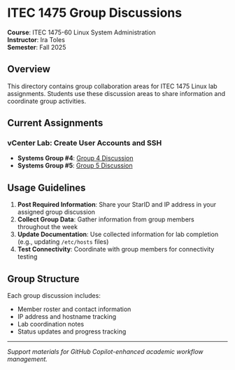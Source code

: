 # ITEC 1475 Group Discussions

**Course**: ITEC 1475-60 Linux System Administration  
**Instructor**: Ira Toles  
**Semester**: Fall 2025  

## Overview

This directory contains group collaboration areas for ITEC 1475 Linux lab assignments. Students use these discussion areas to share information and coordinate group activities.

## Current Assignments

### vCenter Lab: Create User Accounts and SSH
- **Systems Group #4**: [Group 4 Discussion](systems-group-4.md)
- **Systems Group #5**: [Group 5 Discussion](systems-group-5.md)

## Usage Guidelines

1. **Post Required Information**: Share your StarID and IP address in your assigned group discussion
2. **Collect Group Data**: Gather information from group members throughout the week
3. **Update Documentation**: Use collected information for lab completion (e.g., updating `/etc/hosts` files)
4. **Test Connectivity**: Coordinate with group members for connectivity testing

## Group Structure

Each group discussion includes:
- Member roster and contact information
- IP address and hostname tracking
- Lab coordination notes
- Status updates and progress tracking

---

*Support materials for GitHub Copilot-enhanced academic workflow management.*